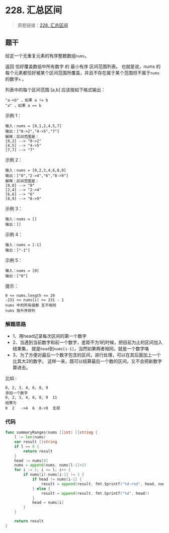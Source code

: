 # 228. 汇总区间
> 原题链接：[228. 汇总区间](https://leetcode-cn.com/problems/summary-ranges/)
## 题干
给定一个无重复元素的有序整数数组``nums``。

返回 恰好覆盖数组中所有数字 的 最小有序 区间范围列表。
也就是说，nums 的每个元素都恰好被某个区间范围所覆盖，并且不存在属于某个范围但不属于``nums``的数字``x`` 。

列表中的每个区间范围 [a,b] 应该按如下格式输出：
```
"a->b" ，如果 a != b
"a" ，如果 a == b
```

示例 1：
```
输入：nums = [0,1,2,4,5,7]
输出：["0->2","4->5","7"]
解释：区间范围是：
[0,2] --> "0->2"
[4,5] --> "4->5"
[7,7] --> "7"
```
示例 2：
```
输入：nums = [0,2,3,4,6,8,9]
输出：["0","2->4","6","8->9"]
解释：区间范围是：
[0,0] --> "0"
[2,4] --> "2->4"
[6,6] --> "6"
[8,9] --> "8->9"
```
示例 3：
```
输入：nums = []
输出：[]
```
示例 4：
```
输入：nums = [-1]
输出：["-1"]
```
示例 5：
```
输入：nums = [0]
输出：["0"]
```

提示：
```
0 <= nums.length <= 20
-231 <= nums[i] <= 231 - 1
nums 中的所有值都 互不相同
nums 按升序排列
```

### 解题思路
+ 1、用head记录每次区间的第一个数字
+ 2、当遇到当前数字和前一个数字，差距不为1的时候，把目前为止的区间加入结果集，
就是``head``到``nums[i-1]``，当然如果两者相同，就是一个数字咯
+ 3、为了方便对最后一个数字包含的区间，进行处理，可以在其后面加上一个比其大2的数字。
这样一来，既可以结算最后一个数的区间，又不会把新数字算进去。

比如 :
```
0, 2, 3, 4, 6, 8, 9     
添加一个数字
0, 2, 3, 4, 6, 8, 9  11
结算为
0  2   ->4  6  8->9  无视
```
### 代码
```go
func summaryRanges(nums []int) []string {
	l := len(nums)
	var result []string
	if l == 0 {
		return result
	}
	head := nums[0]
	nums = append(nums, nums[l-1]+2)
	for i := 1; i <= l; i++ {
		if nums[i]-nums[i-1] != 1 {
			if head != nums[i-1] {
				result = append(result, fmt.Sprintf("%d->%d", head, nums[i-1]))
			} else {
				result = append(result, fmt.Sprintf("%d", head))
			}
			head = nums[i]
		}
	}

	return result
}
```
